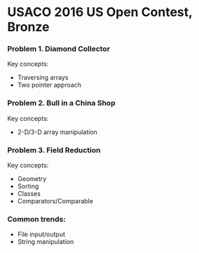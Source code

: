 # USACO 2016 US Open Contest, Bronze
### Problem 1. Diamond Collector
Key concepts:
* Traversing arrays
* Two pointer approach

### Problem 2. Bull in a China Shop
Key concepts:
* 2-D/3-D array manipulation

### Problem 3. Field Reduction
Key concepts:
* Geometry
* Sorting
* Classes
* Comparators/Comparable

### Common trends:
* File input/output
* String manipulation
